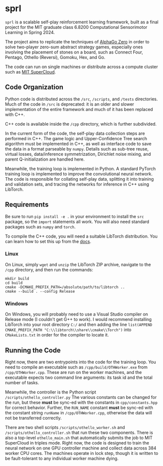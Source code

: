 # sprl

`sprl` is a scalable self-play reinforcement learning framework,
built as a final project for the MIT graduate class
6.8200 Computational Sensorimotor Learning in Spring 2024.

The project aims to replicate the techniques of
[AlphaGo Zero](https://www.nature.com/articles/nature24270)
in order to solve two-player zero-sum abstract strategy games,
especially ones involving the placement of stones on a board,
such as Connect Four, Pentago, Othello (Reversi), Gomoku, Hex, and Go. 

The code can run on single machines or distribute across a compute
cluster such as [MIT SuperCloud](https://supercloud.mit.edu/).

## Code Organization

Python code is distributed across the `/src`, `/scripts`, and `/tests` directories.
Much of the code in `/src` is deprecated: it is an older and slower implementation
of the entire framework and much of it has been replaced with C++.

C++ code is available inside the `/cpp` directory, which is further subdivided.

In the current form of the code, the self-play data collection steps
are performed in C++. The game logic and Upper-Confidence Tree search
algorithm must be implemented in C++, as well as interface code to
save the data in a format parseable by `numpy`. Details such as
sub-tree reuse, virtual losses, data/inference symmetrization,
Dirichlet noise mixing, and parent Q-initialization are handled here.

Meanwhile, the training loop is implemented in Python. A standard
PyTorch training loop is implemented to improve the convolutional
neural network. The code is responsible for collating self-play data,
splitting it into training and validation sets, and tracing the networks
for inference in C++ using LibTorch.

## Requirements

Be sure to run `pip install -e .` in your environment to install the `src`
package, so the `import` statements all work. You will also need standard
packages such as `numpy` and `torch`.

To compile the C++ code, you will need a suitable LibTorch distribution.
You can learn how to set this up from the [docs](https://pytorch.org/cppdocs/installing.html).

### Linux

On Linux, simply `wget` and `unzip` the LibTorch ZIP archive, navigate
to the `/cpp` directory, and then run the commands:

```shell
mkdir build
cd build
cmake -DCMAKE_PREFIX_PATH=/absolute/path/to/libtorch ..
cmake --build . --config Release
```

### Windows

On Windows, you will probably need to use a Visual Studio compiler on
Release mode (I couldn't get G++ to work). I would recommend installing
LibTorch into your root directory `C:/` and then adding the line
`list(APPEND CMAKE_PREFIX_PATH "C:\\libtorch\\share\\cmake\\Torch")`
into `CMakeLists.txt` in order for the compiler to locate it.

## Running the Code

Right now, there are two entrypoints into the code for the training loop.
You need to compile an executable such as `/cpp/build/OTHWorker.exe`
from `/cpp/OTHWorker.cpp`. These are run on the worker machines,
and the executable expects two command line arguments: its task id and the
total number of tasks.

Meanwhile, the controller is the Python script `/scripts/othello_controller.py`
The various constants can be changed for the run, but these **must** be sync-ed
with the constants in `cpp/constants.hpp` for correct behavior.
Further, the `RUN_NAME` constant **must** be sync-ed with the constant
string `runName` in `/cpp/OTHWorker.cpp`, otherwise the data will not be
transferred correctly.

There are two shell scripts `/scripts/othello_worker.sh` and
`/scripts/othello_controller.sh` that run these two components.
There is also a top-level `othello_main.sh` that automatically
submits the job to MIT SuperCloud in triples mode. Right now,
the code is designed to train the neural network on one GPU
controller machine and collect data across 384 worker CPU cores.
The machines operate in lock step, though it is written to be
fault-tolerant to any individual worker machine dying.
